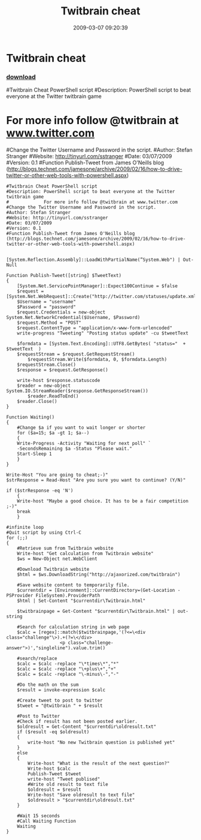 ﻿---
pid:            910
poster:         Stefan Stranger
title:          Twitbrain cheat
date:           2009-03-07 09:20:39
format:         posh
parent:         0
parent:         0

---

# Twitbrain cheat

### [download](910.ps1)

#Twitbrain Cheat PowerShell script
#Description: PowerShell script to beat everyone at the Twitter twitbrain game
#             For more info follow @twitbrain at www.twitter.com
#Change the Twitter Username and Password in the script.
#Author: Stefan Stranger
#Website: http://tinyurl.com/sstranger
#Date: 03/07/2009
#Version: 0.1
#Function Publish-Tweet from James O'Neills blog (http://blogs.technet.com/jamesone/archive/2009/02/16/how-to-drive-twitter-or-other-web-tools-with-powershell.aspx)

```posh
#Twitbrain Cheat PowerShell script
#Description: PowerShell script to beat everyone at the Twitter twitbrain game
#             For more info follow @twitbrain at www.twitter.com
#Change the Twitter Username and Password in the script.
#Author: Stefan Stranger
#Website: http://tinyurl.com/sstranger
#Date: 03/07/2009
#Version: 0.1
#Function Publish-Tweet from James O'Neills blog (http://blogs.technet.com/jamesone/archive/2009/02/16/how-to-drive-twitter-or-other-web-tools-with-powershell.aspx)


[System.Reflection.Assembly]::LoadWithPartialName(”System.Web") | Out-Null

Function Publish-Tweet([string] $TweetText)
{ 
	[System.Net.ServicePointManager]::Expect100Continue = $false
	$request = [System.Net.WebRequest]::Create("http://twitter.com/statuses/update.xml")
	$Username = "username"
	$Password = "password"
	$request.Credentials = new-object System.Net.NetworkCredential($Username, $Password)
	$request.Method = "POST"
	$request.ContentType = "application/x-www-form-urlencoded" 
	write-progress "Tweeting" "Posting status update" -cu $tweetText
	
	$formdata = [System.Text.Encoding]::UTF8.GetBytes( "status="  + $tweetText  )
	$requestStream = $request.GetRequestStream()
		$requestStream.Write($formdata, 0, $formdata.Length)
	$requestStream.Close()
	$response = $request.GetResponse()
	
	write-host $response.statuscode 
	$reader = new-object System.IO.StreamReader($response.GetResponseStream())
		$reader.ReadToEnd()
	$reader.Close()
}

Function Waiting()
{
	#Change $a if you want to wait longer or shorter
	for ($a=15; $a -gt 1; $a--) 
	{
	Write-Progress -Activity "Waiting for next poll" `
	-SecondsRemaining $a -Status "Please wait."
	Start-Sleep 1
	}
}

Write-Host "You are going to cheat;-)"
$strResponse = Read-Host "Are you sure you want to continue? (Y/N)"

if ($strResponse -eq 'N')
	{
	Write-host "Maybe a good choice. It has to be a fair competition ;-)"
	break
	}

#infinite loop
#Quit script by using Ctrl-C
for (;;)
{
    #Retrieve sum from Twitbrain website
    Write-host "Get calculation from Twitbrain website"
	$ws = New-Object net.WebClient
	
	#Download Twitbrain website
	$html = $ws.DownloadString("http://ajaxorized.com/twitbrain")
	
	#Save website content to temporarily file.
	$currentdir = [Environment]::CurrentDirectory=(Get-Location -PSProvider FileSystem).ProviderPath
	$html | Set-Content "$currentdir\Twitbrain.html"

	$twitbrainpage = Get-Content "$currentdir\Twitbrain.html" | out-string
	
	#Search for calculation string in web page
	$calc = [regex]::match($twitbrainpage,'(?<=\<div class="challenge"\>).+(?=\</div>
					<p class="challenge-answer">)',"singleline").value.trim()
	
	#search/replace					
	$calc = $calc -replace "\*times\*","*"
	$calc = $calc -replace "\+plus\+","+"
	$calc = $calc -replace "\-minus\-","-"
	
	#Do the math on the sum
	$result = invoke-expression $calc
	
	#Create tweet to post to twitter
	$tweet = "@twitbrain " + $result

	#Post to Twitter
	#Check if result has not been posted earlier.
	$oldresult = Get-Content "$currentdir\oldresult.txt"
	if ($result -eq $oldresult)
	{
		write-host "No new Twitbrain question is published yet"
	}
	else 
	{
		Write-host "What is the result of the next question?"
		Write-host $calc
		Publish-Tweet $tweet
		write-host "Tweet publised"
		#Write old result to text file
		$oldresult = $result
		Write-host "Save oldresult to text file"
		$oldresult > "$currentdir\oldresult.txt"
	}

	#Wait 15 seconds
	#Call Waiting Function
	Waiting
}

```

